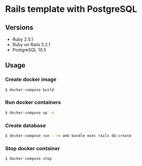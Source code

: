 # Rails template with PostgreSQL

## Versions

* Ruby 2.5.1
* Ruby on Rails 5.2.1
* PostgreSQL 10.5

## Usage

### Create docker image

```bash
$ docker-compose build
```

### Run docker containers

```bash
$ docker-compose up -d
```

### Create database

```bash
$ docker-compose run --rm web bundle exec rails db:create
```

### Stop docker container

```bash
$ docker-compose stop
```